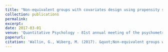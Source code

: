 ```yaml
---
title: "Non-equivalent groups with covariates design using propensity scores for kernel equating"
collection: publications
permalink: 
excerpt: 
date: 2017-03-01
venue: 'Quantitative Psychology - 81st annual meeting of the psychometric society'
paperurl: 
citation: 'Wallin, G., Wiberg, M. (2017). &quot;Non-equivalent groups with covariates design using propensity scores for kernel equating&quot; In van der Ark, L., Wiberg, M., Culpepper, S. A., Douglas, J.A., & Wang, W-C. (Eds.) (2017). Quantitative Psychology: The 81st Annual Meeting of the Psychometric Society, Asheville, North Carolina, 2016. New York: Springer.'
---
```

